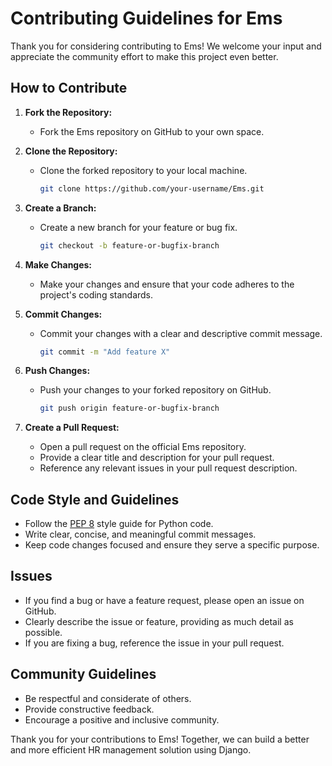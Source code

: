 # Contributing Guidelines for Ems

Thank you for considering contributing to Ems! We welcome your input and appreciate the community effort to make this
project even better.

## How to Contribute

1. **Fork the Repository:**
    - Fork the Ems repository on GitHub to your own space.

2. **Clone the Repository:**
    - Clone the forked repository to your local machine.

      ```bash
      git clone https://github.com/your-username/Ems.git
      ```

3. **Create a Branch:**
    - Create a new branch for your feature or bug fix.

      ```bash
      git checkout -b feature-or-bugfix-branch
      ```

4. **Make Changes:**
    - Make your changes and ensure that your code adheres to the project's coding standards.

5. **Commit Changes:**
    - Commit your changes with a clear and descriptive commit message.

      ```bash
      git commit -m "Add feature X"
      ```

6. **Push Changes:**
    - Push your changes to your forked repository on GitHub.

      ```bash
      git push origin feature-or-bugfix-branch
      ```

7. **Create a Pull Request:**
    - Open a pull request on the official Ems repository.
    - Provide a clear title and description for your pull request.
    - Reference any relevant issues in your pull request description.

## Code Style and Guidelines

- Follow the [PEP 8](https://pep8.org/) style guide for Python code.
- Write clear, concise, and meaningful commit messages.
- Keep code changes focused and ensure they serve a specific purpose.

## Issues

- If you find a bug or have a feature request, please open an issue on GitHub.
- Clearly describe the issue or feature, providing as much detail as possible.
- If you are fixing a bug, reference the issue in your pull request.

## Community Guidelines

- Be respectful and considerate of others.
- Provide constructive feedback.
- Encourage a positive and inclusive community.

Thank you for your contributions to Ems! Together, we can build a better and more efficient HR management solution using
Django.
